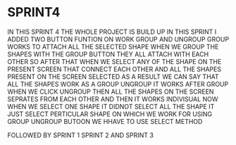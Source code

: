 # SPRINT4
IN THIS SPRINT 4 THE WHOLE PROJECT IS BUILD UP
IN THIS SPRINT I ADDED TWO BUTTON FUNTION ON WORK
GROUP AND UNGROUP
GROUP WORKS TO ATTACH ALL THE SELECTED SHAPE WHEN WE GROUP THE SHAPES WITH THE GROUP BUTTON THEY ALL ATTACH WITH EACH OTHER SO AFTER THAT WHEN WE SELECT ANY OF THE SHAPE ON THE PRESENT SCREEN THAT CONNECT EACH OTHER AND ALL THE SHAPES PRESENT ON THE SCREEN SELECTED AS A RESULT WE CAN SAY THAT ALL THE SHAPES WORK AS A GROUP
UNGROUP IT WORKS AFTER GROUP WHEN WE CLICK UNGROUP THEN ALL THE SHAPES ON THE SCREEN SEPRATES FROM EACH OTHER AND THEN IT WORKS INDIVISUAL NOW WHEN WE SELECT ONE SHAPE IT DIDNOT SELECT ALL THE SHAPE IT JUST SELECT PERTICULAR SHAPE ON WHICH WE WORK
FOR USING GROUP UNGROUP BUTOON WE HHAVE TO USE SELECT METHOD 

FOLLOWED BY SPRINT 1 SPRINT 2 AND SPRINT 3
